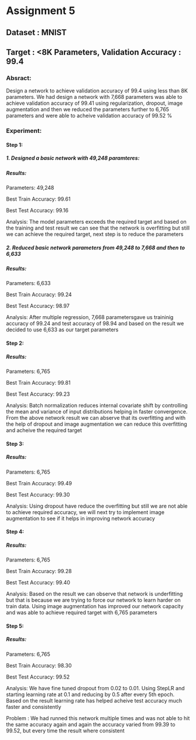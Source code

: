 # Assignment 5

## Dataset : MNIST

## Target : <8K Parameters, Validation Accuracy : 99.4

### Absract: 

Design a network to achieve validation accuracy of 99.4 using less than 8K parameters. We had design a network with 7,668 parameters was able to achieve validation accuracy of 99.41 using regularization, dropout, image augmentation and then we reduced the parameters further to 6,765 parameters and were able to acheive validation accuracy of 99.52 %


### Experiment:

#### Step 1:

##### 1. Designed a basic network with 49,248 paramteres:

##### Results:

Parameters: 49,248

Best Train Accuracy: 99.61

Best Test Accuracy: 99.16

Analysis: The model parameters exceeds the required target and based on the training and test result we can see that the network is overfitting but still we can achieve the required target, next step is to reduce the parameters

##### 2. Reduced basic network parameters from 49,248 to 7,668 and then to 6,633 

##### Results:

Parameters: 6,633

Best Train Accuracy: 99.24

Best Test Accuracy: 98.97

Analysis: After multiple regression, 7,668 parametersgave us traininig accuracy of 99.24 and test accuracy of 98.94 and based on the result we decided to use 6,633 as our target parameters

#### Step 2:

##### Results:

Parameters: 6,765

Best Train Accuracy: 99.81

Best Test Accuracy: 99.23

Analysis: Batch normalization reduces internal covariate shift by controlling the mean and variance of input distributions helping in faster convergence. From the above network result we can abserve that its overfitting and with the help of dropout and image augmentation we can reduce this overfitting and acheive the required target

#### Step 3:

##### Results:

Parameters: 6,765

Best Train Accuracy: 99.49

Best Test Accuracy: 99.30

Analysis: Using dropout have reduce the overfitting but still we are not able to achieve required accuracy, we will next try to implement image augmentation to see if it helps in improving network accuracy

#### Step 4:

##### Results:

Parameters: 6,765

Best Train Accuracy: 99.28

Best Test Accuracy: 99.40

Analysis: Based on the result we can observe that network is underfitting but that is because we are trying to force our network to learn harder on train data. Using image augmentation has improved our network capacity and was able to achieve required target with 6,765 parameters

#### Step 5:

##### Results:

Parameters: 6,765

Best Train Accuracy: 98.30

Best Test Accuracy: 99.52

Analysis: We have fine tuned dropout from 0.02 to 0.01. Using StepLR and starting learning rate at 0.1 and reducing by 0.5 after every 5th epoch. Based on the result learning rate has helped acheive test accuracy much faster and consistently

Problem : We had runned this network multiple times and was not able to hit the same accuracy again and again the accuracy varied from 99.39 to 99.52, but every time the result where consistent

